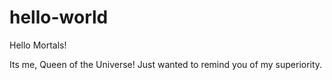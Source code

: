 # hello-world


Hello Mortals!

Its me, Queen of the Universe! Just wanted to remind you of my superiority.
